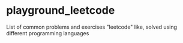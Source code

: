# playground_leetcode
List of common problems and exercises "leetcode" like, solved using  different programming languages
